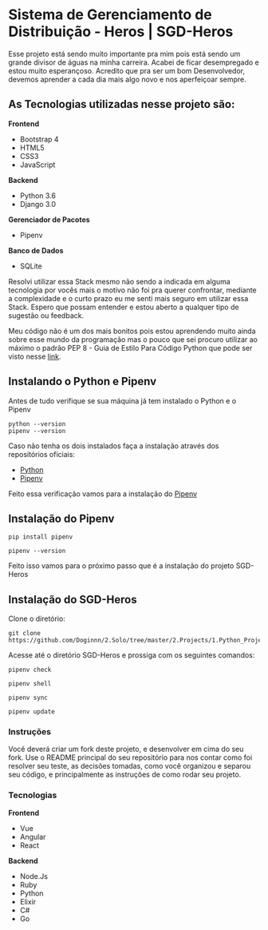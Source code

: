 # Sistema de Gerenciamento de Distribuição - Heros | SGD-Heros

Esse projeto está sendo muito importante pra mim pois está sendo um grande divisor de águas na minha carreira. Acabei de ficar desempregado e estou muito esperançoso. Acredito que pra ser um bom Desenvolvedor, devemos aprender a cada dia mais algo novo e nos aperfeiçoar sempre.

## As Tecnologias utilizadas nesse projeto são:

**Frontend**

- Bootstrap 4
- HTML5
- CSS3
- JavaScript

**Backend**

- Python 3.6
- Django 3.0

**Gerenciador de Pacotes**

- Pipenv

**Banco de Dados**

- SQLite

Resolvi utilizar essa Stack mesmo não sendo a indicada em alguma tecnologia por vocês mais o motivo não foi pra querer confrontar, mediante a complexidade e o curto prazo eu me senti mais seguro em utilizar essa Stack. Espero que possam entender e estou aberto a qualquer tipo de sugestão ou feedback.

Meu código não é um dos mais bonitos pois estou aprendendo muito ainda sobre esse mundo da programação mas o pouco que sei procuro utilizar ao máximo o padrão PEP 8 - Guia de Estilo Para Código Python que pode ser visto nesse [link](https://wiki.python.org.br/GuiaDeEstilo).



## Instalando o Python e Pipenv
Antes de tudo verifique se sua máquina já tem instalado o Python e o Pipenv

```console
python --version
pipenv --version
```
Caso não tenha os dois instalados faça a instalação através dos repositórios oficiais:
- [Python](https://python.org.br/instalacao-linux/)
- [Pipenv](https://pipenv.kennethreitz.org/en/latest/#install-pipenv-today)

Feito essa verificação vamos para a instalação do [Pipenv](https://pypi.org/project/pipenv/)

## Instalação do Pipenv

```console
pip install pipenv 
```
```console
pipenv --version
```

Feito isso vamos para o próximo passo que é a instalação do projeto SGD-Heros

## Instalação do SGD-Heros

Clone o diretório:
```console
git clone https://github.com/Doginnn/2.Solo/tree/master/2.Projects/1.Python_Projects/soloSGE
```
Acesse até o diretório SGD-Heros e prossiga com os seguintes comandos:
```console
pipenv check
```
```console
pipenv shell
```
```console
pipenv sync
```
```console
pipenv update
```


### Instruções

Você deverá criar um fork deste projeto, e desenvolver em cima do seu fork. Use o README principal do seu repositório para nos contar como foi resolver seu teste, as decisões tomadas, como você organizou e separou seu código, e principalmente as instruções de como rodar seu projeto.


### Tecnologias 

**Frontend**

- Vue
- Angular
- React

**Backend**

- Node.Js
- Ruby
- Python
- Elixir
- C#
- Go